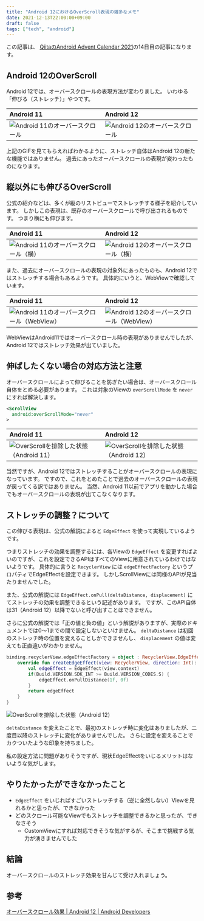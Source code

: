 ```yaml
---
title: "Android 12におけるOverScroll表現の雑多なメモ"
date: 2021-12-13T22:00:00+09:00
draft: false
tags: ["tech", "android"]
---
```


この記事は、 [QiitaのAndroid Advent Calendar 2021](https://qiita.com/advent-calendar/2021/android)の14日目の記事になります。

## Android 12のOverScroll

Android 12では、オーバースクロールの表現方法が変わりました。
いわゆる「伸びる（ストレッチ）」やつです。

Android 11 | Android 12
:--- | :---
![Android 11のオーバースクロール](/note/image/advent2021-android-overscroll/vertical_android11.gif) | ![Android 12のオーバースクロール](/note/image/advent2021-android-overscroll/vertical_android12.gif)

上記のGIFを見てもらえればわかるように、ストレッチ自体はAndroid 12の新たな機能ではありません。
過去にあったオーバースクロールの表現が変わったものになります。

## 縦以外にも伸びるOverScroll

公式の紹介などは、多くが縦のリストビューでストレッチする様子を紹介しています。
しかしこの表現は、既存のオーバースクロールで呼び出されるものです。
つまり横にも伸びます。

Android 11 | Android 12
:--- | :---
![Android 11のオーバースクロール（横）](/note/image/advent2021-android-overscroll/horizontal_android11.gif) | ![Android 12のオーバースクロール（横）](/note/image/advent2021-android-overscroll/horizontal_android12.gif)

また、過去にオーバースクロールの表現の対象外にあったものも、Android 12ではストレッチする場合もあるようです。
具体的にいうと、WebViewで確認しています。

Android 11 | Android 12
:--- | :---
![Android 11のオーバースクロール（WebView）](/note/image/advent2021-android-overscroll/webview_android11.gif) | ![Android 12のオーバースクロール（WebView）](/note/image/advent2021-android-overscroll/webview_android12.gif)

WebViewはAndroid11ではオーバースクロール時の表現がありませんでしたが、Android 12ではストレッチ効果が出ていました。

## 伸ばしたくない場合の対応方法と注意

オーバースクロールによって伸びることを防ぎたい場合は、オーバースクロール自体をとめる必要があります。
これは対象のViewの `overScrollMode` を `never` にすれば解決します。

``` xml
<ScrollView
  android:overScrollMode="never"
>
```

Android 11 | Android 12
:--- | :---
![OverScrollを排除した状態（Android 11）](/note/image/advent2021-android-overscroll/overscroll_never_android11.gif) | ![OverScrollを排除した状態（Android 12）](/note/image/advent2021-android-overscroll/overscroll_never_android12.gif)

当然ですが、Android 12ではストレッチすることがオーバースクロールの表現になっています。
ですので、これをとめたことで過去のオーバースクロールの表現が戻ってくる訳ではありません。
当然、Android 11以前でアプリを動かした場合でもオーバースクロールの表現が出てこなくなります。

## ストレッチの調整？について

この伸びる表現は、公式の解説によると `EdgeEffect` を使って実現しているようです。

つまりストレッチの効果を調整するには、各Viewの `EdgeEffect` を変更すればよいのですが、これを設定できるAPIはすべてのViewに用意されているわけではないようです。
具体的に言うと `RecyclerView` には `edgeEffectFactory` というプロパティでEdgeEffectを設定できます。
しかしScrollViewには同様のAPIが見当たりませんでした。

また、公式の解説には `EdgeEffect.onPull(deltaDistance, displacement)` にてストレッチの効果を調整できるという記述があります。
ですが、このAPI自体は31（Android 12）以降でないと呼び出すことはできません。

さらに公式の解説では「正の値と負の値」という解説がありますが、実際のドキュメントでは0〜1までの間で設定しないといけません。
`deltaDistance` は初回のストレッチ時の位置を変えることしかできませんし、 `displacement` の値は変えても正直違いがわかりません。

``` kotlin
binding.recyclerView.edgeEffectFactory = object : RecyclerView.EdgeEffectFactory() {
    override fun createEdgeEffect(view: RecyclerView, direction: Int): EdgeEffect {
        val edgeEffect = EdgeEffect(view.context)
        if(Build.VERSION.SDK_INT >= Build.VERSION_CODES.S) {
            edgeEffect.onPullDistance(1f, 0f)
        }
        return edgeEffect
    }
}
```

![OverScrollを排除した状態（Android 12）](/note/image/advent2021-android-overscroll/create_edgeeffect.gif)

`deltaDistance` を変えたことで、最初のストレッチ時に変化はありましたが、二度目以降のストレッチに変化がありませんでした。
さらに設定を変えることでカクついたような印象を持ちました。

私の設定方法に問題がありそうですが、現状EdgeEffectをいじるメリットはないような気がします。

## やりたかったができなかったこと

- `EdgeEffect` をいじればすごいストレッチする（逆に全然しない）Viewを見れるかと思ったが、できなかった
- どのスクロール可能なViewでもストレッチを調整できるかと思ったが、できなさそう
  - CustomViewにすれば対応できそうな気がするが、そこまで挑戦する気力が湧きませんでした

## 結論

オーバースクロールのストレッチ効果を甘んじて受け入れましょう。

## 参考

[オーバースクロール効果 \| Android 12 \| Android Developers](https://developer.android.google.cn/about/versions/12/overscroll)